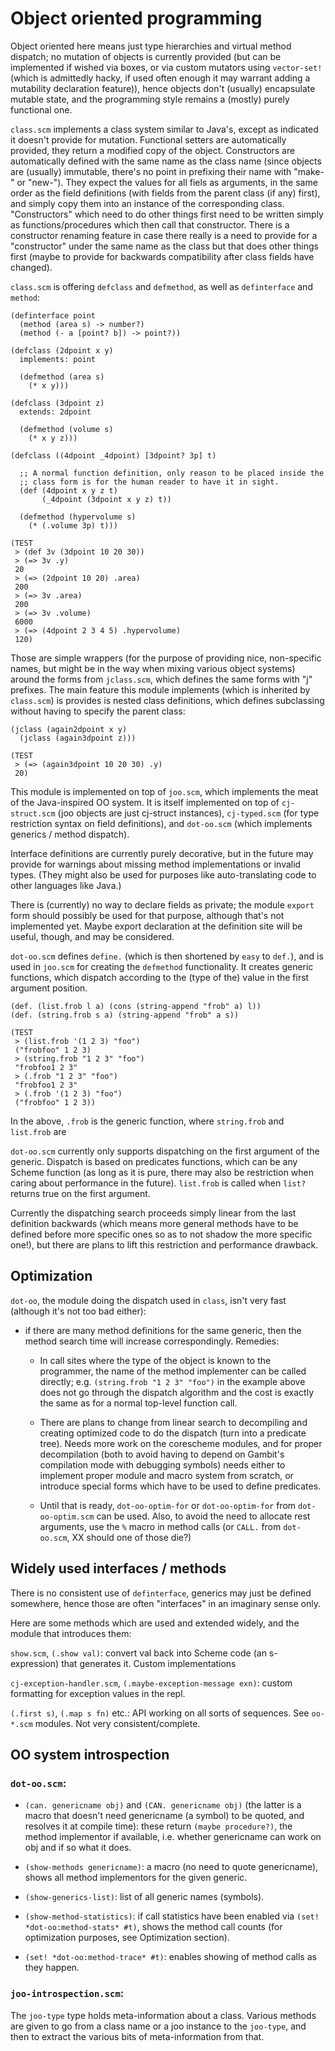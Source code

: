 # Object oriented programming

Object oriented here means just type hierarchies and virtual method
dispatch; no mutation of objects is currently provided (but can be
implemented if wished via boxes, or via custom mutators using
`vector-set!` (which is admittedly hacky, if used often enough it may
warrant adding a mutability declaration feature)), hence objects don't
(usually) encapsulate mutable state, and the programming style remains
a (mostly) purely functional one.

`class.scm` implements a class system similar to Java's, except as
indicated it doesn't provide for mutation. Functional setters are
automatically provided, they return a modified copy of the
object. Constructors are automatically defined with the same name as
the class name (since objects are (usually) immutable, there's no
point in prefixing their name with "make-" or "new-"). They expect the
values for all fiels as arguments, in the same order as the field
definitions (with fields from the parent class (if any) first), and
simply copy them into an instance of the corresponding
class. "Constructors" which need to do other things first need to be
written simply as functions/procedures which then call that
constructor. There is a constructor renaming feature in case there
really is a need to provide for a "constructor" under the same name as
the class but that does other things first (maybe to provide for
backwards compatibility after class fields have changed). 

`class.scm` is offering `defclass` and `defmethod`, as well as
`definterface` and `method`:

    (definterface point
      (method (area s) -> number?)
      (method (- a [point? b]) -> point?))

    (defclass (2dpoint x y)
      implements: point

      (defmethod (area s)
        (* x y)))

    (defclass (3dpoint z)
      extends: 2dpoint

      (defmethod (volume s)
        (* x y z)))

    (defclass ((4dpoint _4dpoint) [3dpoint? 3p] t)

      ;; A normal function definition, only reason to be placed inside the
      ;; class form is for the human reader to have it in sight.
      (def (4dpoint x y z t)
           (_4dpoint (3dpoint x y z) t))

      (defmethod (hypervolume s)
        (* (.volume 3p) t)))

    (TEST
     > (def 3v (3dpoint 10 20 30))
     > (=> 3v .y)
     20
     > (=> (2dpoint 10 20) .area)
     200
     > (=> 3v .area)
     200
     > (=> 3v .volume)
     6000
     > (=> (4dpoint 2 3 4 5) .hypervolume)
     120)

Those are simple wrappers (for the purpose of providing nice,
non-specific names, but might be in the way when mixing various object
systems) around the forms from `jclass.scm`, which defines the same
forms with "j" prefixes. The main feature this module implements
(which is inherited by `class.scm`) is provides is nested class
definitions, which defines subclassing without having to specify the
parent class:

    (jclass (again2dpoint x y)
      (jclass (again3dpoint z)))

    (TEST
     > (=> (again3dpoint 10 20 30) .y)
     20)

This module is implemented on top of `joo.scm`, which implements the
meat of the Java-inspired OO system. It is itself implemented on top
of `cj-struct.scm` (joo objects are just cj-struct instances),
`cj-typed.scm` (for type restriction syntax on field definitions), and
`dot-oo.scm` (which implements generics / method dispatch).

Interface definitions are currently purely decorative, but in the
future may provide for warnings about missing method implementations
or invalid types. (They might also be used for purposes like
auto-translating code to other languages like Java.)

There is (currently) no way to declare fields as private; the module
`export` form should possibly be used for that purpose, although
that's not implemented yet. Maybe export declaration at the definition
site will be useful, though, and may be considered.

`dot-oo.scm` defines `define.` (which is then shortened by `easy` to
`def.`), and is used in `joo.scm` for creating the `defmethod`
functionality. It creates generic functions, which dispatch according
to the (type of the) value in the first argument position.
  
    (def. (list.frob l a) (cons (string-append "frob" a) l))
    (def. (string.frob s a) (string-append "frob" a s))

    (TEST
     > (list.frob '(1 2 3) "foo")
     ("frobfoo" 1 2 3)
     > (string.frob "1 2 3" "foo")
     "frobfoo1 2 3"
     > (.frob "1 2 3" "foo")
     "frobfoo1 2 3"
     > (.frob '(1 2 3) "foo")
     ("frobfoo" 1 2 3))

In the above, `.frob` is the generic function, where `string.frob` and
`list.frob` are 

`dot-oo.scm` currently only supports dispatching on the first argument
of the generic. Dispatch is based on predicates functions, which can
be any Scheme function (as long as it is pure, there may also be
restriction when caring about performance in the future). `list.frob`
is called when `list?` returns true on the first argument.

Currently the dispatching search proceeds simply linear from the last
definition backwards (which means more general methods have to be
defined before more specific ones so as to not shadow the more
specific one!), but there are plans to lift this restriction and
performance drawback.


## Optimization

`dot-oo`, the module doing the dispatch used in `class`, isn't very
fast (although it's not too bad either):

* if there are many method definitions for the same generic, then the
  method search time will increase correspondingly. Remedies:

    * In call sites where the type of the object is known to the
      programmer, the name of the method implementer can be called
      directly; e.g. `(string.frob "1 2 3" "foo")` in the example
      above does not go through the dispatch algorithm and the cost is
      exactly the same as for a normal top-level function call.

    * There are plans to change from linear search to decompiling and
      creating optimized code to do the dispatch (turn into a
      predicate tree). Needs more work on the corescheme modules, and
      for proper decompilation (both to avoid having to depend on
      Gambit's compilation mode with debugging symbols) needs either
      to implement proper module and macro system from scratch, or
      introduce special forms which have to be used to define
      predicates.
      
    * Until that is ready, `dot-oo-optim-for` or `dot-oo-optim-for`
      from `dot-oo-optim.scm` can be used. Also, to avoid the need to
      allocate rest arguments, use the `%` macro in method calls (or
      `CALL.` from `dot-oo.scm`, XX should one of those die?)


## Widely used interfaces / methods

There is no consistent use of `definterface`, generics may just be
defined somewhere, hence those are often "interfaces" in an imaginary
sense only. 

Here are some methods which are used and extended widely, and the
module that introduces them:

`show.scm`, `(.show val)`: convert val back into Scheme code (an
s-expression) that generates it. Custom implementations 

`cj-exception-handler.scm`, `(.maybe-exception-message exn)`: custom
formatting for exception values in the repl.

`(.first s)`, `(.map s fn)` etc.: API working on all sorts of
sequences.  See `oo-*.scm` modules. Not very consistent/complete.


## OO system introspection

### `dot-oo.scm`:

* `(can. genericname obj)` and `(CAN. genericname obj)` (the latter is
  a macro that doesn't need genericname (a symbol) to be quoted, and
  resolves it at compile time): these return `(maybe procedure?)`, the
  method implementor if available, i.e. whether genericname can work
  on obj and if so what it does.

* `(show-methods genericname)`: a macro (no need to quote
  genericname), shows all method implementors for the given generic.

* `(show-generics-list)`: list of all generic names (symbols).

* `(show-method-statistics)`: if call statistics have been enabled via
  `(set! *dot-oo:method-stats* #t)`, shows the method call counts (for
  optimization purposes, see Optimization section).

* `(set! *dot-oo:method-trace* #t)`: enables showing of method calls
  as they happen.

### `joo-introspection.scm`: 

The `joo-type` type holds meta-information about a class. Various
methods are given to go from a class name or a joo instance to the
`joo-type`, and then to extract the various bits of meta-information
from that.

